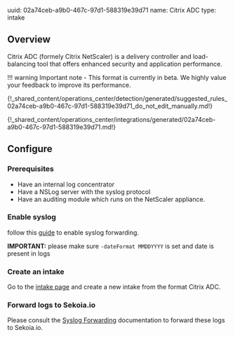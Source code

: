 uuid: 02a74ceb-a9b0-467c-97d1-588319e39d71
name: Citrix ADC
type: intake

## Overview

Citrix ADC (formely Citrix NetScaler) is a delivery controller and load-balancing tool that offers enhanced security and application performance.

!!! warning
    Important note - This format is currently in beta. We highly value your feedback to improve its performance.

{!_shared_content/operations_center/detection/generated/suggested_rules_02a74ceb-a9b0-467c-97d1-588319e39d71_do_not_edit_manually.md!}

{!_shared_content/operations_center/integrations/generated/02a74ceb-a9b0-467c-97d1-588319e39d71.md!}

## Configure

### Prerequisites

- Have an internal log concentrator
- Have a NSLog server with the syslog protocol
- Have an auditing module which runs on the NetScaler appliance.

### Enable syslog

follow this [guide](https://docs.netscaler.com/en-us/citrix-adc/current-release/system/audit-logging/configuring-audit-logging.html) to enable syslog forwarding.

**IMPORTANT:** please make sure `-dateFormat MMDDYYYY` is set and date is present in logs

### Create an intake

Go to the [intake page](https://app.sekoia.io/operations/intakes) and create a new intake from the format Citrix ADC.

### Forward logs to Sekoia.io

Please consult the [Syslog Forwarding](../../../ingestion_methods/sekoiaio_forwarder/) documentation to forward these logs to Sekoia.io.
